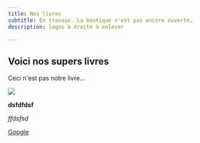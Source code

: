 ```yaml
---
title: Nos livres
subtitle: En travaux. La boutique n'est pas encore ouverte…
description: logos à droite à enlever

---
```

## Voici nos supers livres

Ceci n'est pas notre livre…

![](/images/bdtest.jpg)

**dsfdfdsf**

_ffdsfsd_

[Google ](Https://google.fr "Lien vers google")